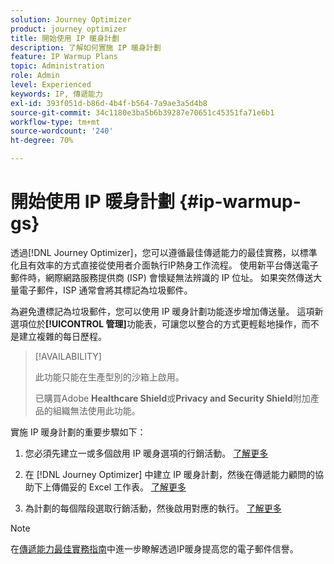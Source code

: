 ```yaml
---
solution: Journey Optimizer
product: journey optimizer
title: 開始使用 IP 暖身計劃
description: 了解如何實施 IP 暖身計劃
feature: IP Warmup Plans
topic: Administration
role: Admin
level: Experienced
keywords: IP, 傳遞能力
exl-id: 393f051d-b86d-4b4f-b564-7a9ae3a5d4b8
source-git-commit: 34c1180e3ba5b6b39287e70651c45351fa71e6b1
workflow-type: tm+mt
source-wordcount: '240'
ht-degree: 70%

---
```


# 開始使用 IP 暖身計劃 {#ip-warmup-gs}

透過[!DNL Journey Optimizer]，您可以遵循最佳傳遞能力的最佳實務，以標準化且有效率的方式直接從使用者介面執行IP熱身工作流程。 使用新平台傳送電子郵件時，網際網路服務提供商 (ISP) 會懷疑無法辨識的 IP 位址。 如果突然傳送大量電子郵件，ISP 通常會將其標記為垃圾郵件。

為避免遭標記為垃圾郵件，您可以使用 IP 暖身計劃功能逐步增加傳送量。 這項新選項位於&#x200B;**[!UICONTROL 管理]**&#x200B;功能表，可讓您以整合的方式更輕鬆地操作，而不是建立複雜的每日歷程。 

<!--➡️ [Learn how to create and execute an IP warmup plan in this video](#video)-->

>[!AVAILABILITY]
>
>此功能只能在生產型別的沙箱上啟用。
>
>已購買Adobe **Healthcare Shield**&#x200B;或&#x200B;**Privacy and Security Shield**&#x200B;附加產品的組織無法使用此功能。



<!--
Benefits

* Standardization on Campaign which will be easy for practitioners too > why?

* No more pain of creating queries, audiences and testing those as system will create the audiences. 

* Ease of excluding domains and changing the plan with help of simple toggles to exclude OR by editing numbers inline or create new phases or reupload plan if drastic change. No more pain of editing audience definitions, journey conditions

* There is an expectation that with this, it will ease around 30% of effort and will be much better experience for consultant/partner/practitioner - right from planning to execution to reporting
-->

實施 IP 暖身計劃的重要步驟如下：

1. 您必須先建立一或多個啟用 IP 暖身選項的行銷活動。 [了解更多](ip-warmup-campaign.md)

1. 在 [!DNL Journey Optimizer] 中建立 IP 暖身計劃，然後在傳遞能力顧問的協助下上傳備妥的 Excel 工作表。 [了解更多](ip-warmup-plan.md)

1. 為計劃的每個階段選取行銷活動，然後啟用對應的執行。 [了解更多](ip-warmup-execution.md)

<!--Old UI
## How-to video {#video}

Learn how to create and execute an IP warmup plan.

>[!VIDEO](https://video.tv.adobe.com/v/3425965/?quality=12&learn=on)
-->


>[!NOTE]
>
>在[傳遞能力最佳實務指南](https://experienceleague.adobe.com/docs/deliverability-learn/deliverability-best-practice-guide/additional-resources/generic-resources/increase-reputation-with-ip-warming.html?lang=zh-Hant)中進一步瞭解透過IP暖身提高您的電子郵件信譽。
